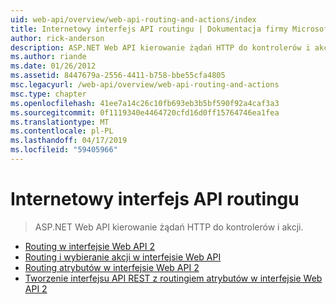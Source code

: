 ```yaml
---
uid: web-api/overview/web-api-routing-and-actions/index
title: Internetowy interfejs API routingu | Dokumentacja firmy Microsoft
author: rick-anderson
description: ASP.NET Web API kierowanie żądań HTTP do kontrolerów i akcji.
ms.author: riande
ms.date: 01/26/2012
ms.assetid: 8447679a-2556-4411-b758-bbe55cfa4805
msc.legacyurl: /web-api/overview/web-api-routing-and-actions
msc.type: chapter
ms.openlocfilehash: 41ee7a14c26c10fb693eb3b5bf590f92a4caf3a3
ms.sourcegitcommit: 0f1119340e4464720cfd16d0ff15764746ea1fea
ms.translationtype: MT
ms.contentlocale: pl-PL
ms.lasthandoff: 04/17/2019
ms.locfileid: "59405966"
---
```

# <a name="web-api-routing"></a>Internetowy interfejs API routingu

> ASP.NET Web API kierowanie żądań HTTP do kontrolerów i akcji.


- [Routing w interfejsie Web API 2](routing-in-aspnet-web-api.md)
- [Routing i wybieranie akcji w interfejsie Web API](routing-and-action-selection.md)
- [Routing atrybutów w interfejsie Web API 2](attribute-routing-in-web-api-2.md)
- [Tworzenie interfejsu API REST z routingiem atrybutów w interfejsie Web API 2](create-a-rest-api-with-attribute-routing.md)
